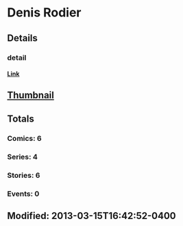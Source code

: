 # Denis  Rodier 
## Details
### detail
#### [Link](http://marvel.com/comics/creators/2833/denis_rodier?utm_campaign=apiRef&utm_source=225578a89fc76f3d20fbffda5d17a88d)
## [Thumbnail](http://i.annihil.us/u/prod/marvel/i/mg/b/40/image_not_available.jpg)
## Totals
### Comics: 6
### Series: 4
### Stories: 6
### Events: 0
## Modified: 2013-03-15T16:42:52-0400